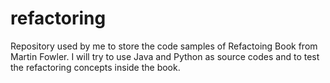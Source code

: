 # refactoring
Repository used by me to store the code samples of Refactoing Book from Martin Fowler. I will try to use Java and Python as source codes and to test the refactoring concepts inside the book.
